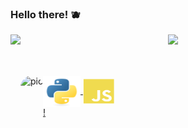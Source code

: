 ### Hello there!  🫐
<div align="center">
  <a href="https://github.com/FelipeWasTaken">
  <img align="left" height="180em" src="https://github-readme-stats.vercel.app/api?username=FelipeWasTaken&show_icons=true&theme=midnight-purple&include_all_commits=true&count_private=true"/>
  <img height="180em" src="https://i.pinimg.com/564x/99/cf/8a/99cf8a16d81a5c1ee89669afd46c9197.jpg"/>
</div>
  
##
  
 <div style="display: inline_block"><br>
  <img align="center" alt="Python" height="50" width="60" src="https://raw.githubusercontent.com/devicons/devicon/master/icons/python/python-original.svg"> 
  <img align="center" alt="Js" height="40" width="50" src="https://raw.githubusercontent.com/devicons/devicon/master/icons/javascript/javascript-plain.svg">
  <img align="left" alt="pic" height="150" style="border-radius:80px;" src="https://i.pinimg.com/564x/fb/dc/47/fbdc47ef7eb1bba6596e57c7cfb3d143.jpg">
</div>!
